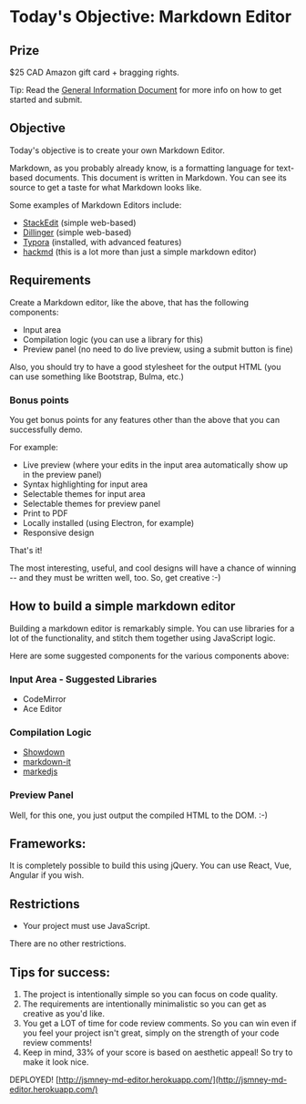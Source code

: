 # Today's Objective: Markdown Editor

## Prize

\$25 CAD Amazon gift card + bragging rights.

Tip: Read the [General Information Document](General%20Information.md) for more info on how to get started and submit.

## Objective

Today's objective is to create your own Markdown Editor.

Markdown, as you probably already know, is a formatting language for text-based documents. This document is written in Markdown. You can see its source to get a taste for what Markdown looks like.

Some examples of Markdown Editors include:

- [StackEdit](https://stackedit.io/) (simple web-based)
- [Dillinger](https://dillinger.io/) (simple web-based)
- [Typora](https://typora.io/) (installed, with advanced features)
- [hackmd](https://hackmd.io/) (this is a lot more than just a simple markdown editor)

## Requirements

Create a Markdown editor, like the above, that has the following components:

- Input area
- Compilation logic (you can use a library for this)
- Preview panel (no need to do live preview, using a submit button is fine)

Also, you should try to have a good stylesheet for the output HTML (you can use something like Bootstrap, Bulma, etc.)

### Bonus points

You get bonus points for any features other than the above that you can successfully demo.

For example:

- Live preview (where your edits in the input area automatically show up in the preview panel)
- Syntax highlighting for input area
- Selectable themes for input area
- Selectable themes for preview panel
- Print to PDF
- Locally installed (using Electron, for example)
- Responsive design

That's it!

The most interesting, useful, and cool designs will have a chance of winning -- and they must be written well, too. So, get creative :-)

## How to build a simple markdown editor

Building a markdown editor is remarkably simple. You can use libraries for a lot of the functionality, and stitch them together using JavaScript logic.

Here are some suggested components for the various components above:

### Input Area - Suggested Libraries

- CodeMirror
- Ace Editor

### Compilation Logic

- [Showdown](https://github.com/showdownjs/showdown)
- [markdown-it](https://github.com/markdown-it/markdown-it)
- [markedjs](https://github.com/markedjs/marked)

### Preview Panel

Well, for this one, you just output the compiled HTML to the DOM. :-)

## Frameworks:

It is completely possible to build this using jQuery. You can use React, Vue, Angular if you wish.

## Restrictions

- Your project must use JavaScript.

There are no other restrictions.

## Tips for success:

1. The project is intentionally simple so you can focus on code quality.
1. The requirements are intentionally minimalistic so you can get as creative as you'd like.
1. You get a LOT of time for code review comments. So you can win even if you feel your project isn't great, simply on the strength of your code review comments!
1. Keep in mind, 33% of your score is based on aesthetic appeal! So try to make it look nice.

DEPLOYED! [http://jsmney-md-editor.herokuapp.com/](http://jsmney-md-editor.herokuapp.com/)

